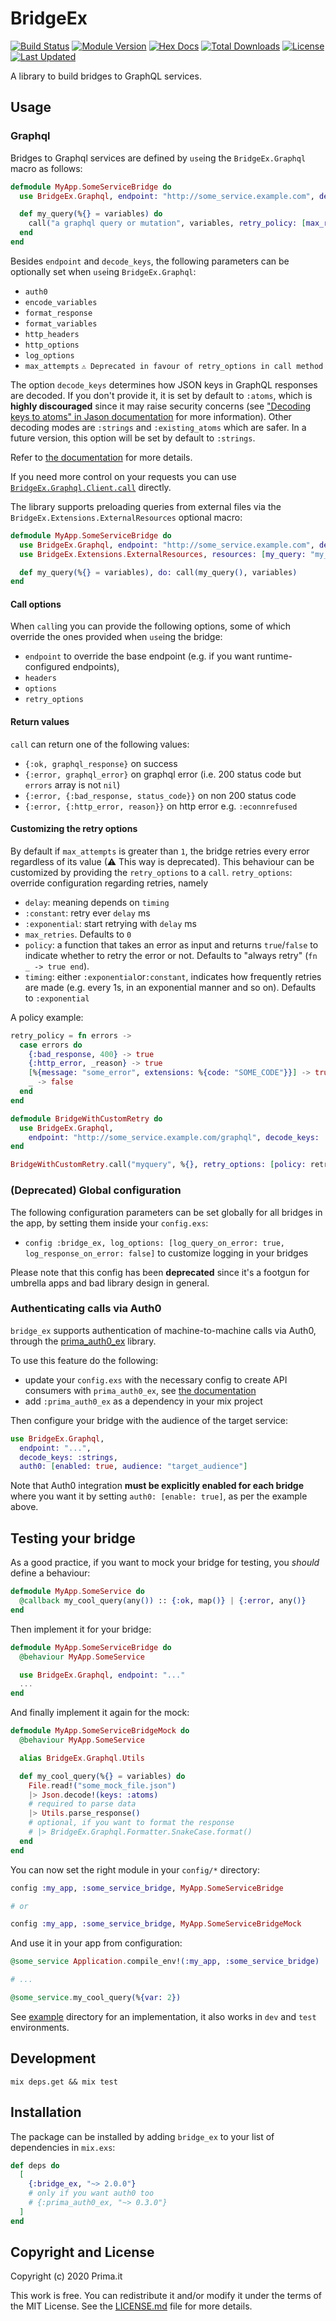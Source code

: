 # BridgeEx

[![Build Status](https://drone-1.prima.it/api/badges/primait/bridge_ex/status.svg)](https://drone-1.prima.it/primait/bridge_ex)
[![Module Version](https://img.shields.io/hexpm/v/bridge_ex.svg)](https://hex.pm/packages/bridge_ex)
[![Hex Docs](https://img.shields.io/badge/hex-docs-lightgreen.svg)](https://hexdocs.pm/bridge_ex/)
[![Total Downloads](https://img.shields.io/hexpm/dt/bridge_ex.svg)](https://hex.pm/packages/bridge_ex)
[![License](https://img.shields.io/hexpm/l/bridge_ex.svg)](https://github.com/primait/auth0_ex/blob/master/LICENSE.md)
[![Last Updated](https://img.shields.io/github/last-commit/primait/auth0_ex.svg)](https://github.com/primait/auth0_ex/commits/master)

A library to build bridges to GraphQL services.

## Usage

### Graphql

Bridges to Graphql services are defined by `use`ing the `BridgeEx.Graphql` macro as follows:

```elixir
defmodule MyApp.SomeServiceBridge do
  use BridgeEx.Graphql, endpoint: "http://some_service.example.com", decode_keys: :strings

  def my_query(%{} = variables) do
    call("a graphql query or mutation", variables, retry_policy: [max_retries: 1])
  end
end
```

Besides `endpoint` and `decode_keys`, the following parameters can be optionally set when `use`ing `BridgeEx.Graphql`:

- `auth0`
- `encode_variables`
- `format_response`
- `format_variables`
- `http_headers`
- `http_options`
- `log_options`
- `max_attempts` `⚠ Deprecated in favour of retry_options in call method`

The option `decode_keys` determines how JSON keys in GraphQL responses are decoded. If you don't provide it, it is set by default to `:atoms`, which is **highly discouraged** since it may raise security concerns (see ["Decoding keys to atoms" in Jason documentation](https://hexdocs.pm/jason/Jason.html#decode/2-decoding-keys-to-atoms) for more information). Other decoding modes are `:strings` and `:existing_atoms` which are safer. In a future version, this option will be set by default to `:strings`.

Refer to [the documentation](https://hexdocs.pm/bridge_ex/BridgeEx.Graphql.html) for more details.

If you need more control on your requests you can use [`BridgeEx.Graphql.Client.call`](https://hexdocs.pm/bridge_ex/BridgeEx.Graphql.Client.html#call/7) directly.

The library supports preloading queries from external files via the `BridgeEx.Extensions.ExternalResources` optional macro:

```elixir
defmodule MyApp.SomeServiceBridge do
  use BridgeEx.Graphql, endpoint: "http://some_service.example.com", decode_keys: :strings
  use BridgeEx.Extensions.ExternalResources, resources: [my_query: "my_query.graphql"]

  def my_query(%{} = variables), do: call(my_query(), variables)
end
```

#### Call options

When `call`ing you can provide the following options, some of which override the ones provided when `use`ing the bridge:

- `endpoint` to override the base endpoint (e.g. if you want runtime-configured endpoints),
- `headers`
- `options`
- `retry_options`

#### Return values

`call` can return one of the following values:

- `{:ok, graphql_response}` on success
- `{:error, graphql_error}` on graphql error (i.e. 200 status code but `errors` array is not `nil`)
- `{:error, {:bad_response, status_code}}` on non 200 status code
- `{:error, {:http_error, reason}}` on http error e.g. `:econnrefused`

#### Customizing the retry options

By default if `max_attempts` is greater than `1`, the bridge retries every error regardless of its value (⚠ This way is deprecated). This behaviour can be customized by providing the `retry_options` to a `call`.
`retry_options`: override configuration regarding retries, namely

- `delay`: meaning depends on `timing`
- `:constant`: retry ever `delay` ms
- `:exponential`: start retrying with `delay` ms
- `max_retries`. Defaults to `0`
- `policy`: a function that takes an error as input and returns `true`/`false` to indicate whether to retry the error or not. Defaults to "always retry" (`fn _ -> true end`).
- `timing`: either `:exponential`or`:constant`, indicates how frequently retries are made (e.g. every 1s, in an exponential manner and so on). Defaults to `:exponential`

A policy example:

```elixir
retry_policy = fn errors ->
  case errors do
    {:bad_response, 400} -> true
    {:http_error, _reason} -> true
    [%{message: "some_error", extensions: %{code: "SOME_CODE"}}] -> true
    _ -> false
  end
end

defmodule BridgeWithCustomRetry do
  use BridgeEx.Graphql,
    endpoint: "http://some_service.example.com/graphql", decode_keys: :strings
end

BridgeWithCustomRetry.call("myquery", %{}, retry_options: [policy: retry_policy, max_retries: 2])
```

### (Deprecated) Global configuration

The following configuration parameters can be set globally for all bridges in the app, by setting them inside your `config.exs`:

- `config :bridge_ex, log_options: [log_query_on_error: true, log_response_on_error: false]` to customize logging in your bridges

Please note that this config has been **deprecated** since it's a footgun for umbrella apps and bad library design in general.

### Authenticating calls via Auth0

`bridge_ex` supports authentication of machine-to-machine calls via Auth0, through the [prima_auth0_ex](https://github.com/primait/auth0_ex) library.

To use this feature do the following:

- update your `config.exs` with the necessary config to create API consumers with `prima_auth0_ex`, see [the documentation](https://github.com/primait/auth0_ex#api-consumer)
- add `:prima_auth0_ex` as a dependency in your mix project

Then configure your bridge with the audience of the target service:

```elixir
use BridgeEx.Graphql,
  endpoint: "...",
  decode_keys: :strings,
  auth0: [enabled: true, audience: "target_audience"]
```

Note that Auth0 integration **must be explicitly enabled for each bridge** where you want it by setting `auth0: [enable: true]`, as per the example above.

## Testing your bridge

As a good practice, if you want to mock your bridge for testing, you _should_ define a behaviour:

```elixir
defmodule MyApp.SomeService do
  @callback my_cool_query(any()) :: {:ok, map()} | {:error, any()}
end
```

Then implement it for your bridge:

```elixir
defmodule MyApp.SomeServiceBridge do
  @behaviour MyApp.SomeService

  use BridgeEx.Graphql, endpoint: "..."
  ...
end
```

And finally implement it again for the mock:

```elixir
defmodule MyApp.SomeServiceBridgeMock do
  @behaviour MyApp.SomeService

  alias BridgeEx.Graphql.Utils

  def my_cool_query(%{} = variables) do
    File.read!("some_mock_file.json")
    |> Json.decode!(keys: :atoms)
    # required to parse data
    |> Utils.parse_response()
    # optional, if you want to format the response
    # |> BridgeEx.Graphql.Formatter.SnakeCase.format()
  end
end
```

You can now set the right module in your `config/*` directory:

```elixir
config :my_app, :some_service_bridge, MyApp.SomeServiceBridge

# or

config :my_app, :some_service_bridge, MyApp.SomeServiceBridgeMock
```

And use it in your app from configuration:

```elixir
@some_service Application.compile_env!(:my_app, :some_service_bridge)

# ...

@some_service.my_cool_query(%{var: 2})
```

See [example](example) directory for an implementation, it also works in `dev` and `test` environments.

## Development

`mix deps.get && mix test`

## Installation

The package can be installed by adding `bridge_ex` to your list of dependencies in `mix.exs`:

```elixir
def deps do
  [
    {:bridge_ex, "~> 2.0.0"}
    # only if you want auth0 too
    # {:prima_auth0_ex, "~> 0.3.0"}
  ]
end
```

## Copyright and License

Copyright (c) 2020 Prima.it

This work is free. You can redistribute it and/or modify it under the
terms of the MIT License. See the [LICENSE.md](./LICENSE.md) file for more details.
